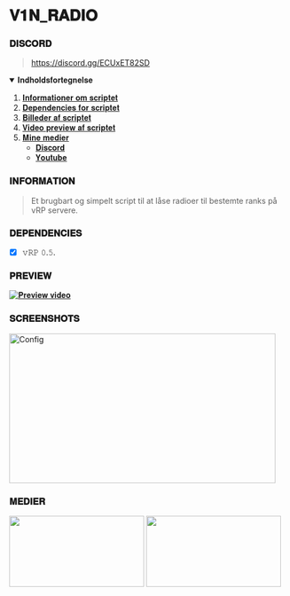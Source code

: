 # 𝐕𝟏𝐍_𝐑𝐀𝐃𝐈𝐎

### 𝐃𝐈𝐒𝐂𝐎𝐑𝐃
> https://discord.gg/ECUxET82SD

<details open="open">
  <summary>𝐈𝐧𝐝𝐡𝐨𝐥𝐝𝐬𝐟𝐨𝐫𝐭𝐞𝐠𝐧𝐞𝐥𝐬𝐞</summary>
  <ol>
    <li><a href="#𝐈𝐍𝐅𝐎𝐑𝐌𝐀𝐓𝐈𝐎𝐍">𝐈𝐧𝐟𝐨𝐫𝐦𝐚𝐭𝐢𝐨𝐧𝐞𝐫 𝐨𝐦 𝐬𝐜𝐫𝐢𝐩𝐭𝐞𝐭</a></li>
    <li><a href="#𝐃𝐄𝐏𝐄𝐍𝐃𝐄𝐍𝐂𝐈𝐄𝐒">𝐃𝐞𝐩𝐞𝐧𝐝𝐞𝐧𝐜𝐢𝐞𝐬 𝐟𝐨𝐫 𝐬𝐜𝐫𝐢𝐩𝐭𝐞𝐭</a></li>
    <li><a href="#𝐒𝐂𝐑𝐄𝐄𝐍𝐒𝐇𝐎𝐓𝐒">𝐁𝐢𝐥𝐥𝐞𝐝𝐞𝐫 𝐚𝐟 𝐬𝐜𝐫𝐢𝐩𝐭𝐞𝐭</a></li>
    <li><a href="#𝐏𝐑𝐄𝐕𝐈𝐄𝐖">𝐕𝐢𝐝𝐞𝐨 𝐩𝐫𝐞𝐯𝐢𝐞𝐰 𝐚𝐟 𝐬𝐜𝐫𝐢𝐩𝐭𝐞𝐭</a></li>
    <li>
      <a href="#𝐒𝐎𝐂𝐈𝐀𝐋𝐒">𝐌𝐢𝐧𝐞 𝐦𝐞𝐝𝐢𝐞𝐫</a>
      <ul>
        <li><a href="https://discord.gg/j6T9779uCd">𝐃𝐢𝐬𝐜𝐨𝐫𝐝</a></li>
        <li><a href="https://www.youtube.com/channel/UCxoJ3jF7onq1TRkOnAZAF8w">𝐘𝐨𝐮𝐭𝐮𝐛𝐞</a></li>
      </ul>
    </li>
  </ol>
</details>

### 𝐈𝐍𝐅𝐎𝐑𝐌𝐀𝐓𝐈𝐎𝐍
> Et brugbart og simpelt script til at låse radioer til bestemte ranks på vRP servere.

### 𝐃𝐄𝐏𝐄𝐍𝐃𝐄𝐍𝐂𝐈𝐄𝐒
- [x] 𝚟𝚁𝙿 𝟶.𝟻.

### 𝐏𝐑𝐄𝐕𝐈𝐄𝐖
[![𝐏𝐫𝐞𝐯𝐢𝐞𝐰 𝐯𝐢𝐝𝐞𝐨](https://i.ytimg.com/vi/vLxqnIFHiFU/hqdefault.jpg?sqp=-oaymwEcCPYBEIoBSFXyq4qpAw4IARUAAIhCGAFwAcABBg==&amp;rs=AOn4CLDDCvBoOigm6AoUgkhkVhl9krXsMw)](https://youtu.be/vLxqnIFHiFU)

### 𝐒𝐂𝐑𝐄𝐄𝐍𝐒𝐇𝐎𝐓𝐒
<img src="https://imgur.com/s05HHi6.png" alt="Config" width="480px" height="270px">

### 𝐌𝐄𝐃𝐈𝐄𝐑
[<img src="https://cdn.vox-cdn.com/thumbor/VlgzMj5_REvgw7vItUeOy0KSYnY=/0x172:2400x1429/fit-in/1200x630/cdn.vox-cdn.com/uploads/chorus_asset/file/11946613/discord_logo_wordmark_2400.jpg" width="243px" height="127.575px">](https://discord.gg/ECUxET82SD) [<img src="https://1000logos.net/wp-content/uploads/2017/05/Old-YouTube-logo.jpg" width="243px" height="127.575px">](https://www.youtube.com/channel/UCxoJ3jF7onq1TRkOnAZAF8w)
